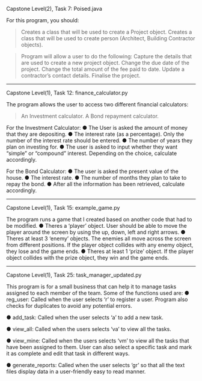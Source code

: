 Capstone Level(2), Task 7: Poised.java

For this program, you should:
> Creates a class that will be used to create a Project object.
> Creates a class that will be used to create person (Architect, Building Contractor objects).

> Program will allow a user to do the following:
> Capture the details that are used to create a new project object.
> Change the due date of the project.
> Change the total amount of the fee paid to date.
> Update a contractor’s contact details.
> Finalise the project.

*******************************************************************

Capstone Level(1), Task 12: finance_calculator.py

The program allows the user to access two different financial calculators: 
> An Investment calculator.
> A Bond repayment calculator.

For the Investment Calculator:
● The User is asked the amount of money that they are depositing.
● The interest rate (as a percentage). Only the number of the   interest rate should be entered.
● The number of years they plan on investing for.
● The user is asked to input whether they want “simple”
or “compound” interest. Depending on the choice, calculate accordingly.

For the Bond Calculator:
● The user is asked the present value of the house.
● The interest rate.
● The number of months they plan to take to repay the bond.
● After all the information has been retrieved, calculate accordingly.

*******************************************************************

Capstone Level(1), Task 15: example_game.py

The program runs a game that I created based on another code that had to be modified.
● Theres a ‘player’ object. User should be able to move the player around the screen by using the up, down, left and right arrows.
● Theres at least 3 ‘enemy’ objects. The enemies all move across the screen from different positions. If the player object collides with any enemy object, they lose and the game ends.
● Theres at least 1 ‘prize’ object. If the player object collides with the prize object, they win and the game ends.

*******************************************************************

Capstone Level(1), Task 25: task_manager_updated.py

This program is for a small business that can help it to manage tasks assigned to each member of the team. 
Some of the functions used are:
● reg_user: Called when the user selects ‘r’ to register a user. Program also checks for duplicates to avoid any potential errors.

● add_task: Called when the user selects ‘a’ to add a new task.

● view_all: Called when the users selects ‘va’ to view all the tasks.

● view_mine: Called when the users selects ‘vm’ to view all the
tasks that have been assigned to them. User can also select a specific task and mark it as complete and edit that task in different ways.

● generate_reports: Called when the user selects ‘gr’ so that all the text files display data in a user-friendly easy to read manner.
